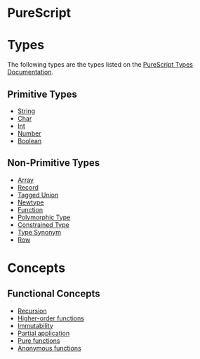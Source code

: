 # PureScript

# Types
The following types are the types listed on the [PureScript Types Documentation](https://github.com/purescript/documentation/blob/master/language/Types.md).

## Primitive Types
- [String][type-string]
- [Char][type-char]
- [Int][type-int]
- [Number][type-number]
- [Boolean][type-boolean]

## Non-Primitive Types
- [Array][type-array]
- [Record][type-record]
- [Tagged Union][type-tagged-union]
- [Newtype][type-newtype]
- [Function][type-function]
- [Polymorphic Type][type-polymorphic]
- [Constrained Type][type-constrained]
- [Type Synonym][type-synonym]
- [Row][type-row]

[type-string]: ../../../reference/types/string.md
[type-char]: ../../../reference/types/char.md
[type-int]: ../../../reference/types/integer.md
[type-number]: ../../../reference/types/number.md
[type-boolean]: ../../../reference/types/boolean.md
[type-array]: ../../../reference/types/array.md
[type-record]: ../../../reference/types/record.md
[type-function]: ../../../reference/types/function.md
[type-tagged-union]: types/tagged_union.md
[type-newtype]: types/newtype.md
[type-polymorphic]: types/polymorphic.md
[type-constrained]: types/constrained.md
[type-synonym]: types/type_synonym.md
[type-row]: types/row.md

# Concepts

## Functional Concepts
- [Recursion][concept-recursion]
- [Higher-order functions][concept-higher-order-functions]
- [Immutability][concept-immutability]
- [Partial application][concept-partial-application]
- [Pure functions][concept-pure-functions]
- [Anonymous functions][concept-anonymous-functions]

[concept-recursion]: ../../../reference/concepts/recursion.md
[concept-higher-order-functions]: ../../../reference/concepts/higher_order_functions.md
[concept-immutability]: ../../../reference/concepts/immutability.md
[concept-partial-application]: ../../../reference/concepts/partial_application.md
[concept-pure-functions]: ../../../reference/concepts/pure_functions.md
[concept-anonymous-functions]: ../../../reference/concepts/anonymous_functions.md

